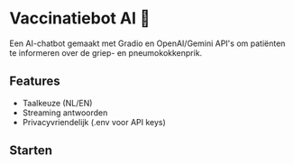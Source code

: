 # Vaccinatiebot AI 💉

Een AI-chatbot gemaakt met Gradio en OpenAI/Gemini API's om patiënten te informeren over de griep- en pneumokokkenprik.

## Features
- Taalkeuze (NL/EN)
- Streaming antwoorden
- Privacyvriendelijk (.env voor API keys)

## Starten
